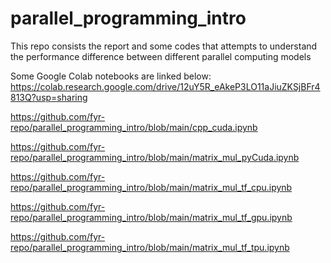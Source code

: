 # parallel_programming_intro
This repo consists the report and some codes that attempts to understand the performance difference between different parallel computing models

Some Google Colab notebooks are linked below:
https://colab.research.google.com/drive/12uY5R_eAkeP3LO11aJiuZKSjBFr4813Q?usp=sharing

https://github.com/fyr-repo/parallel_programming_intro/blob/main/cpp_cuda.ipynb

https://github.com/fyr-repo/parallel_programming_intro/blob/main/matrix_mul_pyCuda.ipynb

https://github.com/fyr-repo/parallel_programming_intro/blob/main/matrix_mul_tf_cpu.ipynb

https://github.com/fyr-repo/parallel_programming_intro/blob/main/matrix_mul_tf_gpu.ipynb

https://github.com/fyr-repo/parallel_programming_intro/blob/main/matrix_mul_tf_tpu.ipynb
